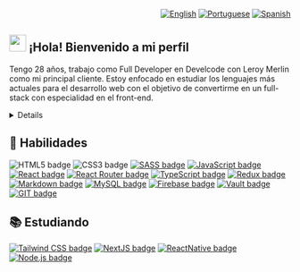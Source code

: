 <div align="right">
  
  [![English](https://www.countryflags.io/us/flat/32.png)](README.md)
  [![Portuguese](https://www.countryflags.io/br/flat/32.png)](README_pt-BR.md)
  [![Spanish](https://www.countryflags.io/es/flat/32.png)](README_es.md)
  
</div>

## <img src="https://media.giphy.com/media/hvRJCLFzcasrR4ia7z/giphy.gif" width="30px"> ¡Hola! Bienvenido a mi perfil 

<p>
Tengo 28 años, trabajo como Full Developer en Develcode con Leroy Merlin como mi principal cliente. Estoy enfocado en estudiar los lenguajes más actuales para el desarrollo web con el objetivo de convertirme en un full-stack con especialidad en el front-end.
</p>

<details>
<p>
Tengo experiencia en el mercado industrial como operario de maquinaria, siendo responsable de programar el corte de piezas al inicio de la línea de producción de casi 100 personas.
</p>

<p>
También trabajé con automatización, habiendo desarrollado ya un producto patentado, automatizando un proceso de fabricación de máquinas de coser industriales, desencadenando cortes para separar piezas en 0,7 milisegundos con programación embebida en C y C ++, aumentando la producción y evitando desperdicio de materiales.
</p>

</details>

## 📌 Habilidades

![HTML5 badge](https://img.shields.io/badge/HTML5-E34F26?style=for-the-badge&logo=html5&logoColor=white)
![CSS3 badge](https://img.shields.io/badge/CSS3-1572B6?style=for-the-badge&logo=css3&logoColor=white)
[![SASS badge](https://img.shields.io/badge/Sass-CC6699?style=for-the-badge&logo=sass&logoColor=white)](https://sass-lang.com/)
[![JavaScript badge](https://img.shields.io/badge/JavaScript-F7DF1E?style=for-the-badge&logo=javascript&logoColor=black)](https://developer.mozilla.org/pt-BR/docs/Web/JavaScript)
[![React badge](https://img.shields.io/badge/React-20232A?style=for-the-badge&logo=react&logoColor=61DAFB)](https://reactjs.org)
[![React Router badge](https://img.shields.io/badge/React_Router-CA4245?style=for-the-badge&logo=react-router&logoColor=white)](https://reactrouter.com/en/main)
[![TypeScript badge](https://img.shields.io/badge/TypeScript-007ACC?style=for-the-badge&logo=typescript&logoColor=white)](https://www.typescriptlang.org/)
[![Redux badge](https://img.shields.io/badge/Redux-593D88?style=for-the-badge&logo=redux&logoColor=white)](https://redux.js.org/)
[![Markdown badge](https://img.shields.io/badge/Markdown-000000?style=for-the-badge&logo=markdown&logoColor=white)](https://www.markdownguide.org/)
[![MySQL badge](https://img.shields.io/badge/MySQL-00000F?style=for-the-badge&logo=mysql&logoColor=white)](https://www.mysql.com/)
[![Firebase badge](https://img.shields.io/badge/Firebase-F29D0C?style=for-the-badge&logo=firebase&logoColor=white)](https://firebase.google.com/)
[![Vault badge](https://img.shields.io/badge/Vault-FFFFFF?style=for-the-badge&logo=vault&logoColor=black)](https://www.hashicorp.com/products/vault)
[![GIT badge](https://img.shields.io/badge/Git-E34F26?style=for-the-badge&logo=git&logoColor=white)](https://git-scm.com/)

## 📚 Estudiando

[![Tailwind CSS badge](https://img.shields.io/badge/Tailwind_CSS-38B2AC?style=for-the-badge&logo=tailwind-css&logoColor=white)](https://tailwindcss.com/)
[![NextJS badge](https://img.shields.io/badge/-NextJS-333333?style=for-the-badge&logo=next.js&logoColor=white)]([https://nodejs.org/en/](https://nextjs.org/))
[![ReactNative badge](https://img.shields.io/badge/React_Native-20232A?style=for-the-badge&logo=react&logoColor=61DAFB)](https://reactnative.dev)
[![Node.js badge](https://img.shields.io/badge/Node.js-43853D?style=for-the-badge&logo=node.js&logoColor=white)](https://nodejs.org/en/)
